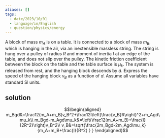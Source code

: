 ```yaml
---
aliases: []
tags:
  - date/2023/10/01
  - language/in/English
  - question/physics/energy
---
```


A block of mass $m_A$ is on a table. It is connected to a block of mass $m_B$, which is hanging in the air, via an inextensible massless string. The string is hung over a pulley of radius $R$ and moment of inertia $I$ at an edge of the table, and does not slip over the pulley. The kinetic friction coefficient between the block on the table and the table surface is $\mu_k$. The system is released from rest, and the hanging block descends by $d$. Express the speed of the hanging block $v_B$ as a function of $d$. Assume all variables have standard SI units.

## solution

$$\begin{aligned}
m_Bgd&=\frac12(m_A+m_B)v_B^2+\frac12I\left(\frac{v_B}R\right)^2+m_Agd\mu_k\\
m_Bgd-m_Agd\mu_k&=\left(\frac12(m_A+m_B)+\frac{I}{2R^2}\right)v_B^2\\
v_B&=\sqrt{\frac{2m_Bgd-2m_Agd\mu_k}{m_A+m_B+\frac{I}{R^2} } }
\end{aligned}$$
